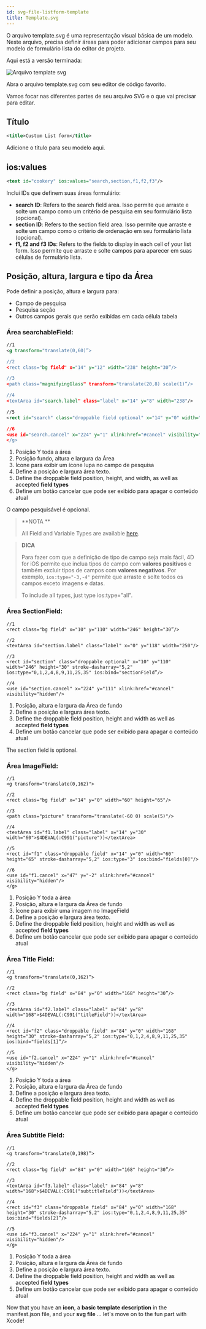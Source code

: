 ```yaml
---
id: svg-file-listform-template
title: Template.svg
---
```


O arquivo template.svg é uma representação visual básica de um modelo. Neste arquivo, precisa definir áreas para poder adicionar campos para seu modelo de formulário lista do editor de projeto.

Aqui está a versão terminada:

![Arquivo template svg](assets/en/custom-listform/template-svg-file.png)

Abra o arquivo template.svg com seu editor de código favorito.

Vamos focar nas diferentes partes de seu arquivo SVG e o que vai precisar para editar.

## Título
```xml
<title>Custom List form</title>
```

Adicione o título para seu modelo aqui.

## ios:values

```xml
<text id="cookery" ios:values="search,section,f1,f2,f3"/>
```

Inclui IDs que definem suas áreas formulário:

* **search ID**: Refers to the search field area. Isso permite que arraste e solte um campo como um critério de pesquisa em seu formulário lista (opcional).
*  **section ID**: Refers to the section field area. Isso permite que arraste e solte um campo como o critério de ordenação em seu formulário lista (opcional).
*  **f1, f2 and f3 IDs**: Refers to the fields to display in each cell of your list form. Isso permite que arraste e solte campos para aparecer em suas células de formulário lista.

## Posição, altura, largura e tipo da Área
Pode definir a posição, altura e largura para:

* Campo de pesquisa
* Pesquisa seção
* Outros campos gerais que serão exibidas em cada célula tabela

### Área searchableField:

```xml
//1
<g transform="translate(0,60)”>

//2
<rect class="bg field" x="14" y="12" width="238" height="30”/>

//3
<path class="magnifyingGlass" transform="translate(20,8) scale(1)”/>

//4
<textArea id="search.label" class="label" x="14" y="8" width="238"/>

//5
<rect id="search" class="droppable field optional" x="14" y="0" width="238" height="30" stroke-dasharray="5,2" ios:type=“0,1,2,4,8,9,11,25,35"  ios:bind="searchableField”/>

//6
<use id="search.cancel" x="224" y="1" xlink:href="#cancel" visibility="hidden”/> //6
</g>
```

1. Posição Y toda a área
2. Posição fundo, altura e largura da Área
3. Ícone para exibir um ícone lupa no campo de pesquisa
4. Define a posição e largura área texto.
5. Define the droppable field position, height, and width, as well as accepted **field types**
6. Define um botão cancelar que pode ser exibido para apagar o conteúdo atual

O campo pesquisável é opcional.

> **NOTA **
> 
> All Field and Variable Types are available [here](http://doc.4d.com/4Dv17/4D/17/Field-and-Variable-Types.302-3729410.en.html).


> **DICA**
> 
> Para fazer com que a definição de tipo de campo seja mais fácil, 4D for iOS permite que inclua tipos de campo com  **valores positivos** e também excluir tipos de campos com **valores negativos**. Por exemplo, `ios:type="-3,-4"` permite que arraste e solte todos os campos exceto imagens e datas.
> 
> To include all types, just type ios:type="all".

### Área SectionField:

```
//1
<rect class="bg field" x="10" y="110" width="246" height="30”/>

//2
<textArea id="section.label" class="label" x="0" y="118" width="250"/>

//3
<rect id="section" class="droppable optional" x="10" y="110" width="246" height="30" stroke-dasharray="5,2" ios:type="0,1,2,4,8,9,11,25,35" ios:bind="sectionField”/>

//4
<use id="section.cancel" x="224" y="111" xlink:href="#cancel" visibility="hidden"/>
```

1. Posição, altura e largura da Área de fundo
2. Define a posição e largura área texto.
3. Define the droppable field position, height and width as well as accepted **field types**
4. Define um botão cancelar que pode ser exibido para apagar o conteúdo atual

The section field is optional.

### Área ImageField:

```
//1
<g transform="translate(0,162)">

//2
<rect class="bg field" x="14" y="0" width="60" height="65"/>

//3
<path class="picture" transform="translate(-60 0) scale(5)"/>

//4
<textArea id="f1.label" class="label" x="14" y="30" width="60">$4DEVAL(:C991("picture"))</textArea>

//5
<rect id="f1" class="droppable field" x="14" y="0" width="60" height="65" stroke-dasharray="5,2" ios:type="3" ios:bind="fields[0]"/>

//6
<use id="f1.cancel" x="47" y="-2" xlink:href="#cancel" visibility="hidden"/>
</g>
```

1. Posição Y toda a área
2. Posição, altura e largura da Área de fundo
3. Ícone para exibir uma imagem no ImageField
4. Define a posição e largura área texto.
5. Define the droppable field position, height and width as well as accepted **field types**
6. Define um botão cancelar que pode ser exibido para apagar o conteúdo atual

### Área Title Field:

```
//1
<g transform="translate(0,162)”>

//2
<rect class="bg field" x="84" y="0" width="168" height="30”/>

//3
<textArea id="f2.label" class="label" x="84" y="8" width="168">$4DEVAL(:C991("titleField"))</textArea>

//4
<rect id="f2" class="droppable field" x="84" y="0" width="168" height="30" stroke-dasharray="5,2" ios:type="0,1,2,4,8,9,11,25,35" ios:bind="fields[1]”/>

//5
<use id="f2.cancel" x="224" y="1" xlink:href="#cancel" visibility="hidden"/>
</g>
```

1. Posição Y toda a área
2. Posição, altura e largura da Área de fundo
3. Define a posição e largura área texto.
4. Define the droppable field position, height and width as well as accepted **field types**
5. Define um botão cancelar que pode ser exibido para apagar o conteúdo atual

### Área Subtitle Field:
```
//1
<g transform="translate(0,198)”>

//2
<rect class="bg field" x="84" y="0" width="168" height="30”/>

//3
<textArea id="f3.label" class="label" x="84" y="8" width="168">$4DEVAL(:C991("subtitleField"))</textArea>

//4
<rect id="f3" class="droppable field" x="84" y="0" width="168" height="30" stroke-dasharray="5,2" ios:type="0,1,2,4,8,9,11,25,35" ios:bind="fields[2]”/>

//5
<use id="f3.cancel" x="224" y="1" xlink:href="#cancel" visibility="hidden"/>
</g>
```

1. Posição Y toda a área
2. Posição, altura e largura da Área de fundo
3. Define a posição e largura área texto.
4. Define the droppable field position, height and width as well as accepted **field types**
5. Define um botão cancelar que pode ser exibido para apagar o conteúdo atual

Now that you have an **icon**, a **basic template description** in the manifest.json file, and your **svg file** ... let's move on to the fun part with Xcode!
